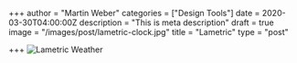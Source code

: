 +++
author = "Martin Weber"
categories = ["Design Tools"]
date = 2020-03-30T04:00:00Z
description = "This is meta description"
draft = true
image = "/images/post/lametric-clock.jpg"
title = "Lametric"
type = "post"

+++
![Lametric Weather](/images/post/lametric-weather.jpg "Lametric Weather")